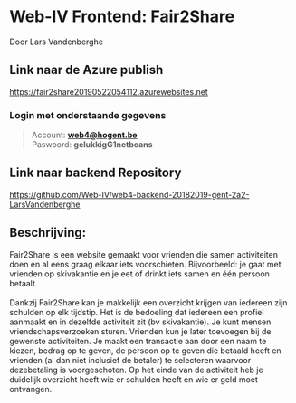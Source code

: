 # Web-IV Frontend: Fair2Share
Door Lars Vandenberghe

## Link naar de Azure publish
https://fair2share20190522054112.azurewebsites.net

### Login met onderstaande gegevens
> Account: **web4@hogent.be** <br>
> Paswoord: **gelukkigG1netbeans**

## Link naar backend Repository
https://github.com/Web-IV/web4-backend-20182019-gent-2a2-LarsVandenberghe

## Beschrijving:
Fair2Share is een website gemaakt voor vrienden die samen activiteiten doen en al eens graag elkaar iets voorschieten. Bijvoorbeeld: je gaat met vrienden op skivakantie en je eet of drinkt iets samen en één persoon betaalt. <br><br>Dankzij Fair2Share kan je makkelijk een overzicht krijgen van iedereen zijn schulden op elk tijdstip. Het is de bedoeling dat iedereen een profiel aanmaakt en in dezelfde activiteit zit (bv skivakantie). Je kunt mensen vriendschapsverzoeken sturen. Vrienden kun je later toevoegen bij de gewenste activiteiten. Je maakt een transactie aan door een naam te kiezen, bedrag op te geven, de persoon op te geven die betaald heeft en vrienden (al dan niet inclusief de betaler) te selecteren waarvoor dezebetaling is voorgeschoten. 
Op het einde van de activiteit heb je duidelijk overzicht heeft wie er schulden heeft en wie er geld moet ontvangen.
